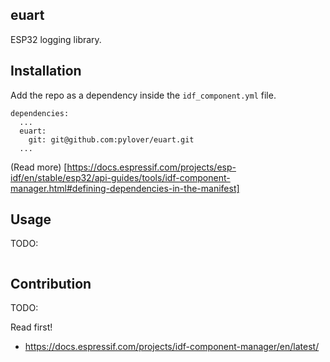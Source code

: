 ## euart

ESP32 logging library.

## Installation
Add the repo as a dependency inside the `idf_component.yml` file.
```
dependencies:
  ...
  euart:
    git: git@github.com:pylover/euart.git
  ...
```

(Read more) 
[https://docs.espressif.com/projects/esp-idf/en/stable/esp32/api-guides/tools/idf-component-manager.html#defining-dependencies-in-the-manifest]


## Usage
TODO: 

```c

```


## Contribution
TODO: 

Read first!
- https://docs.espressif.com/projects/idf-component-manager/en/latest/
